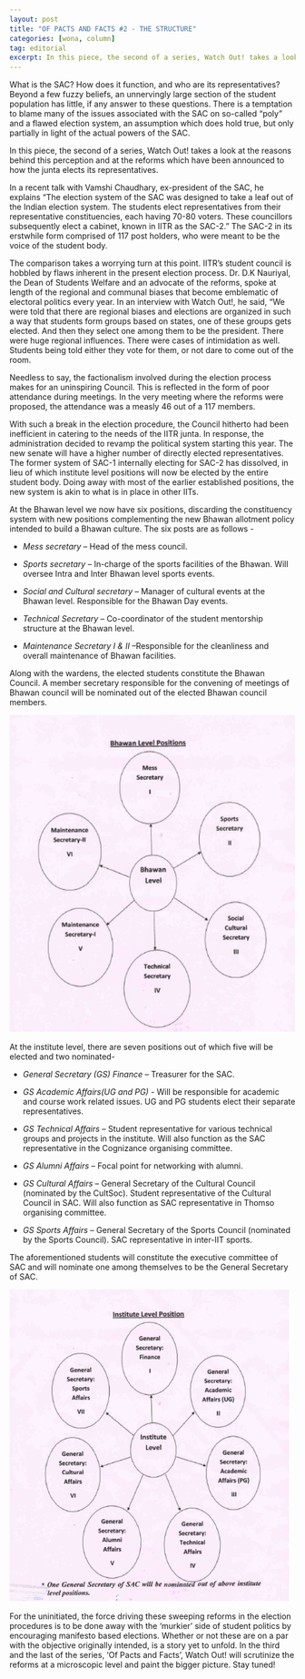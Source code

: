 ```yaml
---
layout: post
title: "OF PACTS AND FACTS #2 - THE STRUCTURE"
categories: [wona, column]
tag: editorial
excerpt: In this piece, the second of a series, Watch Out! takes a look at the reasons behind this perception and at the reforms which have been announced to how the junta elects its representatives.
---
```

What is the SAC? How does it function, and who are its representatives? Beyond a few fuzzy beliefs, an unnervingly large section of the student population has little, if any answer to these questions. There is a temptation to blame many of the issues associated with the SAC on so-called “poly” and a flawed election system, an assumption which does hold true, but only partially in light of the actual powers of the SAC.  

In this piece, the second of a series, Watch Out! takes a look at the reasons behind this perception and at the reforms which have been announced to how the junta elects its representatives.  

In a recent talk with Vamshi Chaudhary, ex-president of the SAC, he explains “The election system of the SAC was designed to take a leaf out of the Indian election system. The students elect representatives from their representative constituencies, each having 70-80 voters. These councillors subsequently elect a cabinet, known in IITR as the SAC-2.” The SAC-2 in its erstwhile form comprised of 117 post holders,  who were meant to be the voice of the student body.  

The comparison takes a worrying turn at this point. IITR’s student council is hobbled by flaws inherent in the present election process. Dr. D.K Nauriyal, the Dean of Students Welfare and an advocate of the reforms, spoke at length of the regional and communal biases that become emblematic of electoral politics every year. In an interview with Watch Out!, he said, “We were told that there are regional biases and elections are organized in such a way that students form groups based on states, one of these groups gets elected. And then they select one among them to be the president. There were huge regional influences. There were cases of intimidation as well. Students being told either they vote for them, or not dare to come out of the room.  

Needless to say, the factionalism involved during the election process makes for an uninspiring Council. This is reflected in the form of poor attendance during meetings. In the very meeting where the reforms were proposed, the attendance was a measly 46 out of a 117 members.  

With such a break in the election procedure, the Council hitherto had been inefficient in catering to the needs of the IITR junta. In response, the administration decided to revamp the political system starting this year. The new senate will have a higher number of directly elected representatives. The former system of SAC-1 internally electing for SAC-2 has dissolved, in lieu of which institute level positions will now be elected by the entire student body. Doing away with most of the earlier established positions, the new system is akin to what is in place in other IITs.  

At the Bhawan level we now have six positions, discarding the constituency system with new positions complementing the new Bhawan allotment policy intended to build a Bhawan culture. The six posts are as follows -

-	_Mess secretary_ – Head of the mess council.

-	_Sports secretary_ – In-charge of the sports facilities of the Bhawan. Will oversee Intra and Inter Bhawan level sports events.

-	_Social and Cultural secretary_ – Manager of cultural events at the Bhawan level. Responsible for the Bhawan Day events.

-	_Technical Secretary_ – Co-coordinator of the student mentorship structure at the Bhawan level.

-	_Maintenance Secretary I & II_ –Responsible for the cleanliness and overall maintenance of Bhawan facilities.

Along with the wardens, the elected students constitute the Bhawan Council. A member secretary responsible for the convening of meetings of Bhawan council will be nominated out of the elected Bhawan council members.  

![bhawan](/images/posts/bhawan-positions.png)

At the institute level, there are seven positions out of which five will be elected and two nominated-

-	_General Secretary (GS) Finance_ – Treasurer for the SAC.

-	_GS Academic Affairs(UG and PG)_ - Will be responsible for academic and course work related issues. UG and PG students elect their separate representatives.

-	_GS Technical Affairs_ – Student representative for various technical groups and projects in the institute. Will also function as the SAC representative in the Cognizance organising committee.
	
-	_GS Alumni Affairs_ – Focal point for networking with alumni.

-	_GS Cultural Affairs_ – General Secretary of the Cultural Council (nominated by the CultSoc). Student representative of the Cultural Council in SAC. Will also function as SAC representative in Thomso organising committee.

-	_GS Sports Affairs_ – General Secretary of the Sports Council (nominated by the Sports Council). SAC representative in inter-IIT sports.

The aforementioned students will constitute the executive committee of SAC and will nominate one among themselves to be the General Secretary of SAC.  

![institute](/images/posts/institute-positions.png)

For the uninitiated, the force driving these sweeping reforms in the election procedures is to be done away with the ‘murkier’ side of student politics by encouraging manifesto based elections. Whether or not these are on a par with the objective originally intended, is a story yet to unfold. In the third and the last of the series, ‘Of Pacts and Facts’, Watch Out! will scrutinize the reforms at a microscopic level and paint the bigger picture.
Stay tuned!
